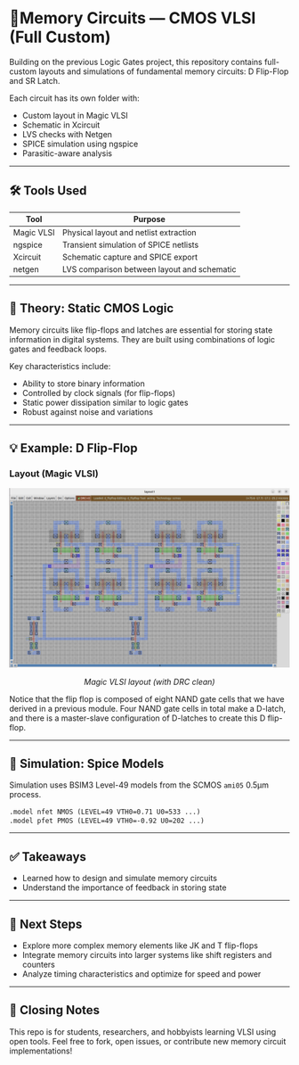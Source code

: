 # 🔲Memory Circuits — CMOS VLSI (Full Custom)

Building on the previous Logic Gates project, this repository contains full-custom layouts and simulations of fundamental memory circuits: D Flip-Flop and SR Latch.

Each circuit has its own folder with:
- Custom layout in Magic VLSI
- Schematic in Xcircuit
- LVS checks with Netgen
- SPICE simulation using ngspice
- Parasitic-aware analysis

---

## 🛠 Tools Used

| Tool        | Purpose                                 |
|-------------|-----------------------------------------|
| Magic VLSI  | Physical layout and netlist extraction  |
| ngspice     | Transient simulation of SPICE netlists  |
| Xcircuit    | Schematic capture and SPICE export      |
| netgen      | LVS comparison between layout and schematic |

---

## 🧠 Theory: Static CMOS Logic

Memory circuits like flip-flops and latches are essential for storing state information in digital systems. They are built using combinations of logic gates and feedback loops.

Key characteristics include:
- Ability to store binary information
- Controlled by clock signals (for flip-flops)
- Static power dissipation similar to logic gates
- Robust against noise and variations

---

## 💡 Example: D Flip-Flop

### Layout (Magic VLSI)

<p align="center">
  <img src="./D-FF/DFFMagicLayout.png" width="600" />
</p>
<p align="center"><em>Magic VLSI layout (with DRC clean)</em></p>

Notice that the flip flop is composed of eight NAND gate cells that we have derived in a previous
module. Four NAND gate cells in total make a D-latch, and there is a master-slave configuration
of D-latches to create this D flip-flop.

---

## 🧪 Simulation: Spice Models

Simulation uses BSIM3 Level-49 models from the SCMOS `ami05` 0.5µm process.

```spice
.model nfet NMOS (LEVEL=49 VTH0=0.71 U0=533 ...)
.model pfet PMOS (LEVEL=49 VTH0=-0.92 U0=202 ...)
```
---

## ✅ Takeaways
- Learned how to design and simulate memory circuits
- Understand the importance of feedback in storing state

---

## 🚀 Next Steps
- Explore more complex memory elements like JK and T flip-flops
- Integrate memory circuits into larger systems like shift registers and counters
- Analyze timing characteristics and optimize for speed and power

---

## 🙌 Closing Notes
This repo is for students, researchers, and hobbyists learning VLSI using open tools. Feel free to fork, open issues, or contribute new memory circuit implementations!

